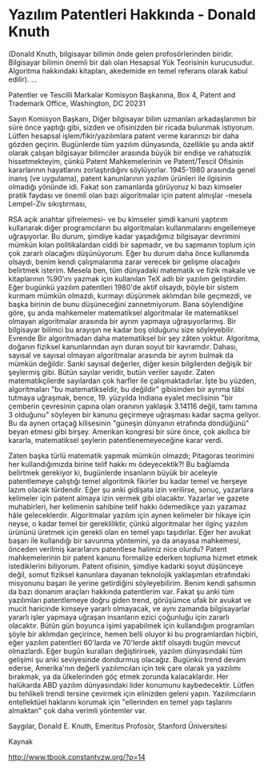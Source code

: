 # Yazılım Patentleri Hakkında - Donald Knuth

(Donald Knuth, bilgisayar bilimin önde gelen profosörlerinden
biridir. Bilgisayar bilimin önemli bir dalı olan Hesapsal Yük
Teorisinin kurucusudur. Algoritma hakkındaki kitapları, akedemide en
temel referans olarak kabul edilir).  ...

Patentler ve Tescilli Markalar Komisyon Başkanına,
Box 4, Patent and Trademark Office, Washington, DC 20231

Sayın Komisyon Başkanı, Diğer bilgisayar bilim uzmanları
arkadaşlarımın bir süre önce yaptığı gibi, sizden ve ofisinizden bir
ricada bulunmak istiyorum. Lütfen hesapsal işlem/fikir/yazılımlara
patent verme kararınızı bir daha gözden geçirin. Bugünlerde tüm
yazılım dünyasında, özellikle şu anda aktif olarak çalışan bilgisayar
bilimciler arasında büyük bir endişe ve rahatsızlık hissetmekteyim,
çünkü Patent Mahkemelerinin ve Patent/Tescil Ofisinin kararlarının
hayatlarını zorlaştırdığını söylüyorlar.  1945-1980 arasında genel
inanış (ve uygulama), patent kanunlarının yazılım ürünleri ile
ilgisinin olmadığı yönünde idi. Fakat son zamanlarda görüyoruz ki bazı
kimseler pratik faydası ve önemli olan bazı algoritmalar için patent
almışlar -mesela Lempel-Ziv sıkıştırması,

RSA açık anahtar şifrelemesi- ve bu kimseler şimdi kanuni yaptırım
kullanarak diğer programcıların bu algoritmaları kullanmalarını
engellemeye uğraşıyorlar.  Bu durum, şimdiye kadar yaşadığımız
bilgisayar devrimini mümkün kılan politikalardan ciddi bir sapmadır,
ve bu sapmanın toplum için çok zararlı olacağını düşünüyorum. Eğer bu
durum daha önce kullanımda olsaydı, benim kendi çalışmalarıma zarar
verecek bir gelişme olacağını belirtmek isterim. Mesela ben, tüm
dünyadaki matematik ve fizik makale ve kitaplarının %90'ını yazmak
için kullanılan TeX adlı bir yazılım geliştirdim. Eğer bugünkü yazılım
patentleri 1980'de aktif olsaydı, böyle bir sistem kurmam mümkün
olmazdı, kurmayı düşünmek aklımdan bile geçmezdi, ve başka birinin de
bunu düşüneceğini zannetmiyorum.  Bana söylendiğine göre, şu anda
mahkemeler matematiksel algoritmalar ile matematiksel olmayan
algoritmalar arasında bir ayrım yapmaya uğraşıyorlarmış. Bir
bilgisayar bilimci bu arayışın ne kadar boş olduğunu size
söyleyebilir. Evrende Bir algoritmadan daha matematiksel bir şey zâten
yoktur. Algoritma, doğanın fiziksel kanunlarından ayrı duran soyut bir
kavramdır.  Dahası, sayısal ve sayısal olmayan algoritmalar arasında
bir ayrım bulmak da mümkün değildir. Sanki sayısal değerler, diğer
kesin bilgilerden değişik bir şeylermiş gibi. Bütün sayılar veridir,
butün veriler sayıdır. Zaten matematikçilerde sayılardan çok harfler
ile çalışmaktadırlar.  İşte bu yüzden, algoritmaları "bu
matematikseldir, bu değildir" gibisinden bir ayrıma tâbi tutmaya
uğraşmak, bence, 19. yüzyılda Indiana eyalet meclisinin "bir çemberin
çevresinin çapına olan oranının yaklaşık 3.14116 değil, tamı tamına 3
olduğunu" söyleyen bir kanunu geçirmeye uğraşması kadar saçma
geliyor. Bu da aynen ortaçağ kilisesinin "güneşin dünyanın etrafında
döndüğünü" beyan etmesi gibi birşey.  Amerikan kongresi bir süre önce,
çok akıllıca bir kararla, matematiksel şeylerin patentlenemeyeceğine
karar verdi.

Zaten başka türlü matematik yapmak mümkün olmazdı; Pitagoras teorimini
her kullandığımızda birine telif hakkı mı ödeyecektik?! Bu bağlamda
belirtmek gerekiyor ki, bugünlerde insanların büyük bir aceleyle
patentlemeye çalıştığı temel algoritmik fikirler bu kadar temel ve
herşeye lazım olacak türdendir. Eğer şu anki gidişata izin verilirse,
sonuç, yazarlara kelimeler için patent almaya izin vermek gibi
olacaktır. Yazarlar ve gazete muhabirleri, her kelimenin sahibine
telif hakkı ödemedikçe yazı yazamaz hâle geleceklerdir. Algoritmalar
yazılım için aynen kelimeler bir hikaye için neyse, o kadar temel bir
gerekliliktir, çünkü algoritmalar her ilginç yazılım ürününü üretmek
için gerekli olan en temel yapı taşıdırlar. Eğer her avukat başarı ile
kullandığı bir savunma yöntemini, ya da anayasa mahkemesi, önceden
verilmiş kararlarını patentlese halimiz nice olurdu?  Patent
mahkemelerinin bir patent kanunu formalize ederken topluma hizmet
etmek istediklerini biliyorum. Patent ofisinin, şimdiye kadarki soyut
düşünceye değil, somut fiziksel kanunlara dayanan teknolojik
yaklaşımları etrafındaki misyonunu başarı ile yerine getirdiğini
söyleyebilirim. Benim kendi şahsımın da bazı donanım araçları hakkında
patentlerim var. Fakat şu anki tüm yazılımları patentlemeye doğru
giden trend, görüşümce ufak bir avukat ve mucit haricinde kimseye
yararlı olmayacak, ve aynı zamanda bilgisayarlar yararlı işler yapmaya
uğraşan insanların ezici çoğunluğu için zararlı olacaktır.  Bütün gün
boyunca işimi yapabilmek için kullandığım programları şöyle bir
aklımdan geçirince, hemen belli oluyor ki bu programlardan hiçbiri,
eğer yazılım patentleri 60'larda ve 70'lerde aktif olsaydı bugün
mevcut olmazlardı.  Eğer bugün kuralları değiştirirsek, yazılım
dünyasındaki tüm gelişimi şu anki seviyesinde dondurmuş
olacağız. Bugünkü trend devam ederse, Amerika'nın değerli
yazılımcıları için tek çare olarak ya yazılımı bırakmak, ya da
ülkelerinden göç etmek zorunda kalacaklardır. Her halükarda ABD
yazılım dünyasındaki lider konumunu kaybedecektir.  Lütfen bu
tehlikeli trendi tersine çevirmek için elinizden geleni
yapın. Yazılımcıların entellektüel haklarını korumak için "ellerinden
en temel yapı taşlarını almaktan" çok daha verimli yöntemler
var.

Saygılar, Donald E. Knuth, Emeritus Profosör, Stanford Üniversitesi

Kaynak

http://www.tbook.constantvzw.org/?p=14


